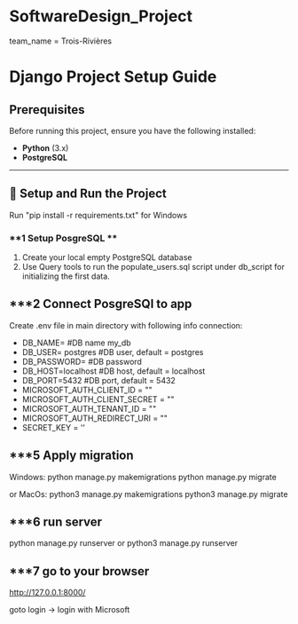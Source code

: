 # SoftwareDesign_Project
team_name = Trois-Rivières

# Django Project Setup Guide

## **Prerequisites**
Before running this project, ensure you have the following installed:

- **Python** (3.x)
- **PostgreSQL** 

---

## **🔧 Setup and Run the Project**
Run "pip install -r requirements.txt" for Windows

### **1 Setup PosgreSQL **
1. Create your local empty PostgreSQL database
2. Use Query tools to run the populate_users.sql script under db_script for initializing the first data.

## ***2 Connect PosgreSQl to app
Create .env file in main directory with following info connection:
- DB_NAME= #DB name my_db         
- DB_USER= postgres #DB user, default = postgres
- DB_PASSWORD= #DB password
- DB_HOST=localhost #DB host, default = localhost
- DB_PORT=5432 #DB port, default = 5432
- MICROSOFT_AUTH_CLIENT_ID = ""
- MICROSOFT_AUTH_CLIENT_SECRET = "" 
- MICROSOFT_AUTH_TENANT_ID = ""
- MICROSOFT_AUTH_REDIRECT_URI = ""
- SECRET_KEY = ''

## ***5 Apply migration
Windows:
python manage.py makemigrations
python manage.py migrate

or MacOs:
python3 manage.py makemigrations
python3 manage.py migrate

## ***6 run server
python manage.py runserver
or
python3 manage.py runserver

## ***7 go to your browser
http://127.0.0.1:8000/

goto login -> login with Microsoft
